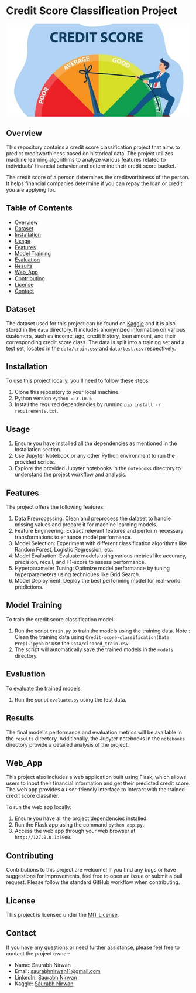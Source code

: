 # Credit Score Classification Project

![Credit Score Classification](dataset-cover.jpg)

## Overview

This repository contains a credit score classification project that aims to predict creditworthiness based on historical data. The project utilizes machine learning algorithms to analyze various features related to individuals' financial behavior and determine their credit score bucket. 

The credit score of a person determines the creditworthiness of the person. It helps financial companies determine if you can repay the loan or credit you are applying for.

## Table of Contents

- [Overview](#overview)
- [Dataset](#dataset)
- [Installation](#installation)
- [Usage](#usage)
- [Features](#features)
- [Model Training](#model-training)
- [Evaluation](#evaluation)
- [Results](#results)
- [Web_App](#Web_App)
- [Contributing](#contributing)
- [License](#license)
- [Contact](#contact)

## Dataset

The dataset used for this project can be found on [Kaggle](https://statso.io/credit-score-classification-case-study/) and it is also stored in the `data` directory. It includes anonymized information on various customers, such as income, age, credit history, loan amount, and their corresponding credit score class. The data is split into a training set and a test set, located in the `data/train.csv` and `data/test.csv` respectively.

## Installation

To use this project locally, you'll need to follow these steps:

1. Clone this repository to your local machine.
2. Python version `Python = 3.10.6`
3. Install the required dependencies by running `pip install -r requirements.txt`.

## Usage

1. Ensure you have installed all the dependencies as mentioned in the Installation section.
2. Use Jupyter Notebook or any other Python environment to run the provided scripts.
3. Explore the provided Jupyter notebooks in the `notebooks` directory to understand the project workflow and analysis.

## Features

The project offers the following features:

1. Data Preprocessing: Clean and preprocess the dataset to handle missing values and prepare it for machine learning models.
2. Feature Engineering: Extract relevant features and perform necessary transformations to enhance model performance.
3. Model Selection: Experiment with different classification algorithms like Random Forest, Logistic Regression, etc.
4. Model Evaluation: Evaluate models using various metrics like accuracy, precision, recall,  and F1-score to assess performance.
5. Hyperparameter Tuning: Optimize model performance by tuning hyperparameters using techniques like Grid Search.
6. Model Deployment: Deploy the best performing model for real-world predictions.

## Model Training

To train the credit score classification model:

1. Run the script `train.py` to train the models using the training data. Note : Clean the training data using `Credit-score-classification(Data Prep).ipynb` or use the `Data/cleaned_train.csv`.
2. The script will automatically save the trained models in the `models` directory.

## Evaluation

To evaluate the trained models:

1. Run the script `evaluate.py` using the test data.


## Results

The final model's performance and evaluation metrics will be available in the `results` directory. Additionally, the Jupyter notebooks in the `notebooks` directory provide a detailed analysis of the project.

## Web_App

This project also includes a web application built using Flask, which allows users to input their financial information and get their predicted credit score. The web app provides a user-friendly interface to interact with the trained credit score classifier.

To run the web app locally:

1. Ensure you have all the project dependencies installed.
2. Run the Flask app using the command `python app.py`.
3. Access the web app through your web browser at `http://127.0.0.1:5000`.


## Contributing

Contributions to this project are welcome! If you find any bugs or have suggestions for improvements, feel free to open an issue or submit a pull request. Please follow the standard GitHub workflow when contributing.

## License

This project is licensed under the [MIT License](LICENSE).

## Contact

If you have any questions or need further assistance, please feel free to contact the project owner:

- Name: Saurabh Nirwan
- Email: saurabhnirwan11@gmail.com
- LinkedIn: [Saurabh Nirwan](https://www.linkedin.com/in/saurabh-nirwan-468a9683)
- Kaggle:  [Saurabh Nirwan](https://www.kaggle.com/saurabhnirwan)
